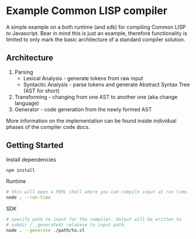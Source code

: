 # **Example Common LISP compiler**

A simple example on a both runtime (and sdk) for compiling Common LISP to Javascript. Bear in mind this is just an example, therefore functionality is limited to only mark the basic architecture of a standard compiler solution.

## Architecture

1. Parsing
   - Lexical Analysis - generate tokens from raw input
   - Syntactic Analysis - parse tokens and generate Abstract Syntax Tree (AST for short)
2. Transforming - changing from one AST to another one (aka change language)
3. Generator - code generation from the newly formed AST

More information on the implementation can be found inside individual phases of the compiler code docs.

## Getting Started

Install dependencies

```sh
npm install
```

Runtime

```sh
# this will open a PERL shell where you can compile input at run time.
node . --run-time
```

SDK

```sh
# specify path to input for the compiler. Output will be written to
# subdir /__generated/ relateve to input path.
node . --generate ./path/to.cl
```
